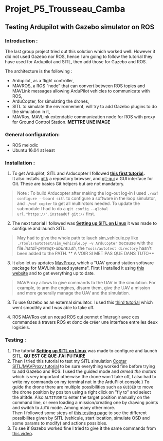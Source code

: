 # Projet_P5_Trousseau_Camba

## Testing Ardupilot with Gazebo simulator on ROS

### Introduction :
The last group project tried out this solution which worked well. However it did not used Gazebo nor ROS, hence I am going to follow the tutorial they have used for Ardupilot and SITL, then add those for Gazebo and ROS.


The architecture is the following : 
- Ardupilot, as a flight controller,
- MAVROS, a ROS “node” that can convert between ROS topics and MAVLink messages allowing ArduPilot vehicles to communicate with ROS,
- ArduCopter, for simulating the drones,
- SITL to simulate the environnement, will try to add Gazebo plugins to do the simulation in it,
- MAVRos, MAVLink extendable communication node for ROS with proxy for Ground Control Station.
**METTRE UNE IMAGE**



### General configuration:
- ROS melodic
- Ubuntu 16.04 at least


### Installation :
1. To get Ardupilot, SITL and Arducopter I followed **[this first tutorial](https://ardupilot.org/dev/docs/building-setup-linux.html#building-setup-linux).**\
It also installs [gitk](https://git-scm.com/docs/gitk/) a repository browser, and [git-gui](https://git-scm.com/docs/git-gui) a GUI interface for Git. These are basics Git helpers but are not mandatory.
> Note : 
> To build Arducopter after making the log-out log-in I used `./waf configure --board sitl` to configure a software in the loop simulator, and `./waf copter` to get all multirotors needed.
> To update the submodule I had to do a `git config --global url."https://".insteadOf git://` first.
2. The next tutorial I followed was **[Setting up SITL on Linux](https://ardupilot.org/dev/docs/setting-up-sitl-on-linux.html#setting-up-sitl-on-linux)** it was made to configure and launch SITL.
> May had to give the whole path to lauch sim_vehicule.py like `./Tools/autotest/sim_vehicule.py -v ArduCopter` because with the file *install-prereqs-ubuntu.sh*, the `Tools/autotest directory` hasn't been added to the PATH.
** A VOIR SI MET PAS QUE DANS TUTO**

3. It also let us updates [MavProxy](https://ardupilot.org/mavproxy/index.html#home), which a "UAV ground station software package for MAVLink based systems". First I installed it using [this website](https://ardupilot.org/mavproxy/docs/getting_started/download_and_installation.html#linux) and to get everything up to date.
> MAVProxy allows to give commands to the UAV in the simulation. For example, to arm the engines, disarm them, give the UAV a mission and more generally manage the UAV and the simulation.

3. To use Gazebo as an external simulator. I used this [third tutorial](https://ardupilot.org/dev/docs/using-gazebo-simulator-with-sitl.html) which went smoothly and I was able to take off.

4. ROS MAVRos est un nœud ROS qui permet d’interagir avec ces commandes à travers ROS et donc de créer une interface entre les deux logiciels.

### Testing : 
1. The tutorial **[Setting up SITL on Linux](https://ardupilot.org/dev/docs/setting-up-sitl-on-linux.html#setting-up-sitl-on-linux)** was made to configure and launch SITL. **QU'EST CE QUE J'AI PU FAIRE**
2. Then I tried this tutorial to test my SITL simulation [Copter SITL/MAVProxy tutorial](https://ardupilot.org/dev/docs/copter-sitl-mavproxy-tutorial.html) to be sure everything worked fine before trying to add Gazebo and ROS. I used the guided mode and *armed the motors* which is very important otherwise the drone won't take off, I also had to write my commands on my terminal not in the ArduPilot console.\ 
To guide the drone there are multiple possibilities such as `GUIDED` to move the drone position by positon using a right click on "fly to" and select the altitde. Also `ALTITUDE` to enter the target position manually on the command line, or even loading a mission/creating one by drawing points and switch to `AUTO` mode. Among many other more.\
Then I followed some steps of [this testing page](https://ardupilot.org/dev/docs/using-sitl-for-ardupilot-testing.html#using-sitl-for-ardupilot-testing) to see the different possibilites given by SITL (vehicule, start location, simulate OSD and some params to modify) and actions possibles.
3. To see if Gazebo worked fine I tried to give it the same commands from [this video](https://youtu.be/n_M5Vs5FBGY).
